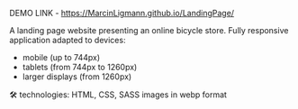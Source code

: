 DEMO LINK - https://MarcinLigmann.github.io/LandingPage/

A landing page website presenting an online bicycle store.
Fully responsive application adapted to devices:
- mobile (up to 744px)
- tablets (from 744px to 1260px)
- larger displays (from 1260px)

🛠 technologies: HTML, CSS, SASS
images in webp format
